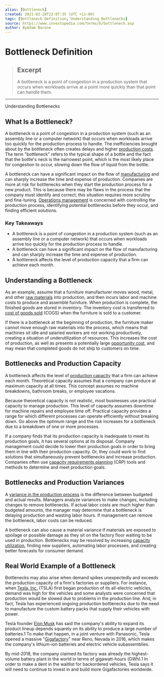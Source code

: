 ```yaml
---
alias: [Bottleneck]
created: 2021-02-28T22:07:35 (UTC +11:00)
tags: [Bottleneck Definition, Understanding Bottlenecks]
source: https://www.investopedia.com/terms/b/bottleneck.asp
author: ByAdam Barone
---
```


# Bottleneck Definition

> ## Excerpt
> A bottleneck is a point of congestion in a production system that occurs when workloads arrive at a point more quickly than that point can handle them.

---

Understanding Bottlenecks
## What Is a Bottleneck?

A bottleneck is a point of congestion in a production system (such as an assembly line or a computer network) that occurs when workloads arrive too quickly for the production process to handle. The inefficiencies brought about by the bottleneck often creates delays and higher [production costs](https://www.investopedia.com/terms/p/production-cost.asp). The term "bottleneck" refers to the typical shape of a bottle and the fact that the bottle's neck is the narrowest point, which is the most likely place for congestion to occur, slowing down the flow of liquid from the bottle.

A bottleneck can have a significant impact on the flow of [manufacturing](https://www.investopedia.com/terms/m/manufacturing.asp) and can sharply increase the time and expense of production. Companies are more at risk for bottlenecks when they start the production process for a new product. This is because there may be flaws in the process that the company must identify and correct; this situation requires more scrutiny and fine-tuning. [Operations management](https://www.investopedia.com/ask/answers/050715/what-operations-management-theory-and-how-can-it-help-business.asp) is concerned with controlling the production process, identifying potential bottlenecks before they occur, and finding efficient solutions.

### Key Takeaways

-   A bottleneck is a point of congestion in a production system (such as an assembly line or a computer network) that occurs when workloads arrive too quickly for the production process to handle.
-   A bottleneck can have a significant impact on the flow of manufacturing and can sharply increase the time and expense of production.
-   A bottleneck affects the level of production capacity that a firm can achieve each month.

## Understanding a Bottleneck

As an example, assume that a furniture manufacturer moves wood, metal, and other [raw materials](https://www.investopedia.com/terms/r/rawmaterials.asp) into production, and then incurs labor and machine costs to produce and assemble furniture. When production is complete, the finished goods are stored in inventory. The inventory cost is transferred to [cost of goods sold](https://www.investopedia.com/terms/c/cogs.asp) (COGS) when the furniture is sold to a customer.

If there is a bottleneck at the beginning of production, the furniture maker cannot move enough raw materials into the process, which means that machines sit idle and salaried workers are not working productively, creating a situation of underutilization of resources. This increases the cost of production, as well as presents a potentially large [opportunity cost](https://www.investopedia.com/terms/o/opportunitycost.asp), and may mean that completed goods do not ship to customers on time.

## Bottlenecks and Production Capacity

A bottleneck affects the level of [production capacity](https://www.investopedia.com/terms/c/capacity.asp) that a firm can achieve each month. Theoretical capacity assumes that a company can produce at maximum capacity at all times. This concept assumes no machine breakdowns, bathroom breaks, or employee vacations.

Because theoretical capacity is not realistic, most businesses use practical capacity to manage production. This level of capacity assumes downtime for machine repairs and employee time off. Practical capacity provides a range for which different processes can operate efficiently without breaking down. Go above the optimum range and the risk increases for a bottleneck due to a breakdown of one or more processes.

If a company finds that its production capacity is inadequate to meet its production goals, it has several options at its disposal. Company management could decide to lower their production goals in order to bring them in line with their production capacity. Or, they could work to find solutions that simultaneously prevent bottlenecks and increase production. Companies often use [capacity requirements planning](https://www.investopedia.com/terms/c/capacity-requirements-planning.asp) (CRP) tools and methods to determine and meet production goals.

## Bottlenecks and Production Variances

A [variance in the production process](https://www.investopedia.com/terms/p/production-volume-variance.asp) is the difference between budgeted and actual results. Managers analyze variances to make changes, including changes to remove bottlenecks. If actual labor costs are much higher than budgeted amounts, the manager may determine that a bottleneck is delaying production and wasting labor hours. If management can remove the bottleneck, labor costs can be reduced.

A bottleneck can also cause a material variance if materials are exposed to spoilage or possible damage as they sit on the factory floor waiting to be used in production. Bottlenecks may be resolved by increasing [capacity utilization](https://www.investopedia.com/terms/c/capacityutilizationrate.asp), finding new suppliers, automating labor processes, and creating better forecasts for consumer demand.

## Real World Example of a Bottleneck

Bottlenecks may also arise when demand spikes unexpectedly and exceeds the production capacity of a firm's factories or suppliers. For instance, when [Tesla, Inc.](https://www.investopedia.com/articles/personal-finance/032415/why-are-tesla-cars-so-expensive.asp) (TSLA) first began production of its all-electric vehicles, demand was high for the vehicles and some analysts were concerned that production would be slowed due to problems in the production line. And, in fact, Tesla has experienced ongoing production bottlenecks due to the need to manufacture the custom battery packs that supply their vehicles with power.

Tesla founder [Elon Musk](https://www.investopedia.com/articles/personal-finance/061015/how-elon-musk-became-elon-musk.asp) has said the company's ability to expand its product lineup depends squarely on its ability to produce a large number of batteries.1 To make that happen, in a joint venture with Panasonic, Tesla opened a massive "[Gigafactory](https://www.tesla.com/gigafactory)" near Reno, Nevada in 2016, which makes the company's lithium-ion batteries and electric vehicle subassemblies.

By mid-2018, the company claimed its factory was already the highest-volume battery plant in the world in terms of gigawatt-hours (GWh).1 In order to make a dent in the waitlist for backordered vehicles, Tesla says it will need to continue to invest in and build more Gigafactories worldwide.
